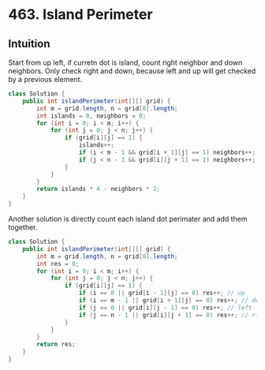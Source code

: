 # 463. Island Perimeter

## Intuition

Start from up left, if curretn dot is island, count right neighbor and down neighbors.
Only check right and down, because left and up will get checked by a previous element.

```java
class Solution {
    public int islandPerimeter(int[][] grid) {
        int m = grid.length, n = grid[0].length;
        int islands = 0, neighbors = 0;
        for (int i = 0; i < m; i++) {
            for (int j = 0; j < n; j++) {
                if (grid[i][j] == 1) {
                    islands++;
                    if (i < m - 1 && grid[i + 1][j] == 1) neighbors++;
                    if (j < n - 1 && grid[i][j + 1] == 1) neighbors++;
                }
            }
        }
        return islands * 4 - neighbors * 2;
    }
}
```

Another solution is directly count each island dot perimater and add them together.

```java
class Solution {
    public int islandPerimeter(int[][] grid) {
        int m = grid.length, n = grid[0].length;
        int res = 0;
        for (int i = 0; i < m; i++) {
            for (int j = 0; j < n; j++) {
                if (grid[i][j] == 1) {
                    if (i == 0 || grid[i - 1][j] == 0) res++; // up
                    if (i == m - 1 || grid[i + 1][j] == 0) res++; // down
                    if (j == 0 || grid[i][j - 1] == 0) res++; // left
                    if (j == n - 1 || grid[i][j + 1] == 0) res++; // right
                }
            }
        }
        return res;
    }
}
```
